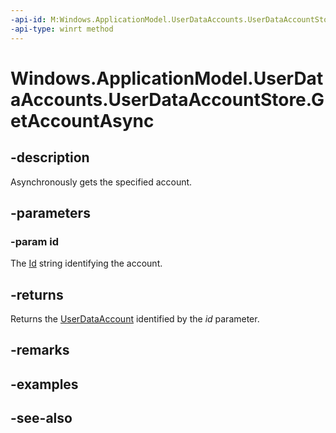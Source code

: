 ----api-id: M:Windows.ApplicationModel.UserDataAccounts.UserDataAccountStore.GetAccountAsync(System.String)
-api-type: winrt method
---<!-- Method syntaxpublic Windows.Foundation.IAsyncOperation<Windows.ApplicationModel.UserDataAccounts.UserDataAccount> GetAccountAsync(System.String id)--># Windows.ApplicationModel.UserDataAccounts.UserDataAccountStore.GetAccountAsync## -descriptionAsynchronously gets the specified account.## -parameters### -param idThe [Id](userdataaccount_id.md) string identifying the account.## -returnsReturns the [UserDataAccount](userdataaccount.md) identified by the *id* parameter.## -remarks## -examples## -see-also